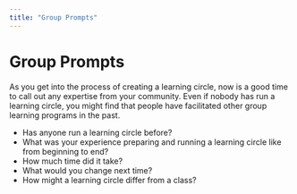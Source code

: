 ```yaml
---
title: "Group Prompts"
---
```

# Group Prompts

As you get into the process of creating a learning circle, now is a good time to call out any expertise from your community. Even if nobody has run a learning circle, you might find that people have facilitated other group learning programs in the past.
- Has anyone run a learning circle before? 
- What was your experience preparing and running a learning circle like from beginning to end? 
- How much time did it take?
- What would you change next time?
- How might a learning circle differ from a class?

